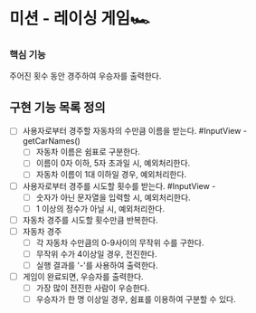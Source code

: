 # 미션 - 레이싱 게임🏎️

### 핵심 기능

주어진 횟수 동안 경주하여 우승자를 출력한다.

## 구현 기능 목록 정의

- [ ] 사용자로부터 경주할 자동차의 수만큼 이름을 받는다. #InputView - getCarNames()
  - [ ] 자동차 이름은 쉼표로 구분한다.
  - [ ] 이름이 0자 이하, 5자 초과일 시, 예외처리한다.
  - [ ] 자동차 이름이 1대 이하일 경우, 예외처리한다.
- [ ] 사용자로부터 경주를 시도할 횟수를 받는다. #InputView -
  - [ ] 숫자가 아닌 문자열을 입력할 시, 예외처리한다.
  - [ ] 1 이상의 정수가 아닐 시, 예외처리한다.
- [ ] 자동차 경주를 시도할 횟수만큼 반복한다.
- [ ] 자동차 경주
  - [ ] 각 자동차 수만큼의 0-9사이의 무작위 수를 구한다.
  - [ ] 무작위 수가 4이상일 경우, 전진한다.
  - [ ] 실행 결과를 '-'를 사용하여 출력한다.
- [ ] 게임이 완료되면, 우승자를 출력한다.
  - [ ] 가장 많이 전진한 사람이 우승한다.
  - [ ] 우승자가 한 명 이상일 경우, 쉼표를 이용하여 구분할 수 있다.
